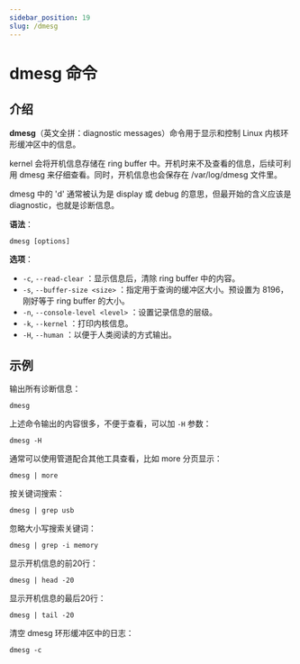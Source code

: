 ```yaml
---
sidebar_position: 19
slug: /dmesg
---
```


# dmesg 命令



## 介绍

**dmesg**（英文全拼：diagnostic messages）命令用于显示和控制 Linux 内核环形缓冲区中的信息。

kernel 会将开机信息存储在 ring buffer 中。开机时来不及查看的信息，后续可利用 dmesg 来仔细查看。同时，开机信息也会保存在 /var/log/dmesg 文件里。

dmesg 中的 'd' 通常被认为是 display 或 debug 的意思，但最开始的含义应该是 diagnostic，也就是诊断信息。

**语法**：

```shell
dmesg [options]
```

**选项**：

- `-c`, `--read-clear` ：显示信息后，清除 ring buffer 中的内容。
- `-s`, `--buffer-size <size>` ：指定用于查询的缓冲区大小。预设置为 8196，刚好等于 ring buffer 的大小。
- `-n`, `--console-level <level>` ：设置记录信息的层级。
- `-k`, `--kernel` ：打印内核信息。
- `-H`, `--human` ：以便于人类阅读的方式输出。



## 示例

输出所有诊断信息：

```shell
dmesg
```

上述命令输出的内容很多，不便于查看，可以加 `-H` 参数：

```shell
dmesg -H
```

通常可以使用管道配合其他工具查看，比如 more 分页显示：

```shell
dmesg | more
```

按关键词搜索：

```shell
dmesg | grep usb
```

忽略大小写搜索关键词：

```shell
dmesg | grep -i memory 
```

显示开机信息的前20行：

```shell
dmesg | head -20
```

显示开机信息的最后20行：

```shell
dmesg | tail -20
```

清空 dmesg 环形缓冲区中的日志：

```shell
dmesg -c
```

